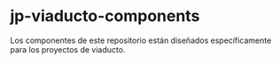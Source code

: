 # jp-viaducto-components

Los componentes de este repositorio están diseñados específicamente para los proyectos de viaducto.
